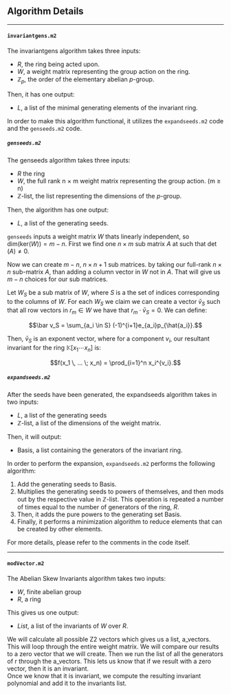 ## Algorithm Details
***
#### ```invariantgens.m2```
The $\text{invariantgens}$ algorithm takes three inputs:
* $R$, the ring being acted upon.
* $W$, a weight matrix representing the group action on the ring.
* $\mathbb Z_p$, the order of the elementary abelian $p$-group.

Then, it has one output:
* $L$, a list of the minimal generating elements of the invariant ring. 

In order to make this algorithm functional, it utilizes the ```expandseeds.m2``` code and the ```genseeds.m2``` code. 

##### ```genseeds.m2```
The $\text{genseeds}$ algorithm takes three inputs:
* $R$ the ring
* $W$, the full rank n $\times$ m weight matrix representing the group action. (m $\geq$ n)
* $\mathbb Z$-$\text{list}$, the list representing the dimensions of the $p$-group. 

Then, the algorithm has one output:
* $L$, a list of the generating seeds.

```genseeds``` inputs a weight matrix $W$ thats linearly independent, so $\text{dim(ker}(W)) = m-n.$ 
First we find one $n \times m$ sub matrix $A$ at such that $\det(A) \ne 0.$ 

Now we can create $m-n$, $n \times n+1$ sub matrices. by taking our full-rank $n\times n$ sub-matrix $A$, than adding a column vector in $W$ not in $A$. That will give us $m-n$ choices for our sub matrices.

Let $W_S$ be a sub matrix of $W,$ where $S$ is a the set of indices corresponding to the columns of $W$. For each $W_S$ we claim we can create a vector $\bar v_S$ such that all row vectors in $r_m \in W$ we have that $r_m \cdot \bar v_S =0$. We can define:

$$\bar v_S = \sum_{a_i \in S} (-1)^{i+1}e_{a_i}p_{\hat{a_i}}.$$

Then, $\bar v_S$ is an exponent vector, where for a component $v_i$, our resultant invariant for the ring $\mathbb K[x_1 \cdots x_n]$ is: 

$$f(x_1 \, ... \; x_n) = \prod_{i=1}^n x_i^{v_i}.$$

##### ```expandseeds.m2```
After the seeds have been generated, the $\text{expandseeds}$ algorithm takes in two inputs:
* $L$, a list of the generating seeds
* $\mathbb Z$-$\text{list}$, a list of the dimensions of the weight matrix.

Then, it will output:
* $\text{Basis}$, a list containing the generators of the invariant ring. 

In order to perform the expansion, ```expandseeds.m2``` performs the following algorithm:
1. Add the generating seeds to $\text{Basis}$. 
2. Multiplies the generating seeds to powers of themselves, and then mods out by the respective value in $\mathbb Z$-$\text{list}$. This operation is repeated a number of times equal to the number of generators of the ring, $R$. 
3. Then, it adds the pure powers to the generating set $\text{Basis}$. 
4. Finally, it performs a minimization algorithm to reduce elements that can be created by other elements.

For more details, please refer to the comments in the code itself. 
***

#### ```modVector.m2```
The $\text{Abelian Skew Invariants}$ algorithm takes two inputs:
* $W$, finite abelian group
* $R$, a ring

This gives us one output: 
* $List$, a list of the invariants of $W$ over $R$. 

We will calculate all possible Z2 vectors which gives us a list, a_vectors. This will loop through the entire weight matrix. We will compare our results to a zero vector that we will create. Then we run the list of all the generators of r through the a_vectors. This lets us know that if we result with a zero vector, then it is an invariant.  
Once we know that it is invariant, we compute the resulting invariant polynomial and add it to the invariants list. 
